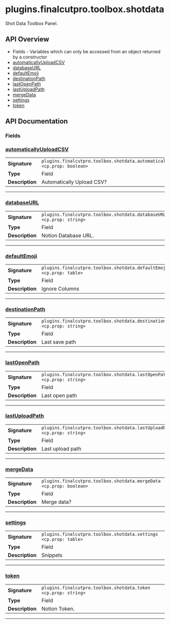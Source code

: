 # plugins.finalcutpro.toolbox.shotdata

Shot Data Toolbox Panel.

## API Overview
* Fields - Variables which can only be accessed from an object returned by a constructor
 * [automaticallyUploadCSV](#automaticallyuploadcsv)
 * [databaseURL](#databaseurl)
 * [defaultEmoji](#defaultemoji)
 * [destinationPath](#destinationpath)
 * [lastOpenPath](#lastopenpath)
 * [lastUploadPath](#lastuploadpath)
 * [mergeData](#mergedata)
 * [settings](#settings)
 * [token](#token)

## API Documentation

### Fields


### [automaticallyUploadCSV](#automaticallyuploadcsv)

|                                             |                                                                                     |
| --------------------------------------------|-------------------------------------------------------------------------------------|
| **Signature**                               | `plugins.finalcutpro.toolbox.shotdata.automaticallyUploadCSV <cp.prop: boolean>`                                                                    |
| **Type**                                    | Field                                                                     |
| **Description**                             | Automatically Upload CSV?                                                                     |

---

### [databaseURL](#databaseurl)

|                                             |                                                                                     |
| --------------------------------------------|-------------------------------------------------------------------------------------|
| **Signature**                               | `plugins.finalcutpro.toolbox.shotdata.databaseURL <cp.prop: string>`                                                                    |
| **Type**                                    | Field                                                                     |
| **Description**                             | Notion Database URL.                                                                     |

---

### [defaultEmoji](#defaultemoji)

|                                             |                                                                                     |
| --------------------------------------------|-------------------------------------------------------------------------------------|
| **Signature**                               | `plugins.finalcutpro.toolbox.shotdata.defaultEmoji <cp.prop: table>`                                                                    |
| **Type**                                    | Field                                                                     |
| **Description**                             | Ignore Columns                                                                     |

---

### [destinationPath](#destinationpath)

|                                             |                                                                                     |
| --------------------------------------------|-------------------------------------------------------------------------------------|
| **Signature**                               | `plugins.finalcutpro.toolbox.shotdata.destinationPath <cp.prop: string>`                                                                    |
| **Type**                                    | Field                                                                     |
| **Description**                             | Last save path                                                                     |

---

### [lastOpenPath](#lastopenpath)

|                                             |                                                                                     |
| --------------------------------------------|-------------------------------------------------------------------------------------|
| **Signature**                               | `plugins.finalcutpro.toolbox.shotdata.lastOpenPath <cp.prop: string>`                                                                    |
| **Type**                                    | Field                                                                     |
| **Description**                             | Last open path                                                                     |

---

### [lastUploadPath](#lastuploadpath)

|                                             |                                                                                     |
| --------------------------------------------|-------------------------------------------------------------------------------------|
| **Signature**                               | `plugins.finalcutpro.toolbox.shotdata.lastUploadPath <cp.prop: string>`                                                                    |
| **Type**                                    | Field                                                                     |
| **Description**                             | Last upload path                                                                     |

---

### [mergeData](#mergedata)

|                                             |                                                                                     |
| --------------------------------------------|-------------------------------------------------------------------------------------|
| **Signature**                               | `plugins.finalcutpro.toolbox.shotdata.mergeData <cp.prop: boolean>`                                                                    |
| **Type**                                    | Field                                                                     |
| **Description**                             | Merge data?                                                                     |

---

### [settings](#settings)

|                                             |                                                                                     |
| --------------------------------------------|-------------------------------------------------------------------------------------|
| **Signature**                               | `plugins.finalcutpro.toolbox.shotdata.settings <cp.prop: table>`                                                                    |
| **Type**                                    | Field                                                                     |
| **Description**                             | Snippets                                                                     |

---

### [token](#token)

|                                             |                                                                                     |
| --------------------------------------------|-------------------------------------------------------------------------------------|
| **Signature**                               | `plugins.finalcutpro.toolbox.shotdata.token <cp.prop: string>`                                                                    |
| **Type**                                    | Field                                                                     |
| **Description**                             | Notion Token.                                                                     |

---
